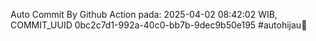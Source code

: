 Auto Commit By Github Action pada: 2025-04-02 08:42:02 WIB, COMMIT_UUID 0bc2c7d1-992a-40c0-bb7b-9dec9b50e195 #autohijau🗿
